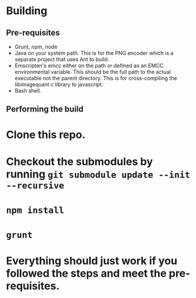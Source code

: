 Building
=================

Pre-requisites
----------------
* Grunt, npm, node
* Java on your system path. This is for the PNG encoder which is a separate project that uses Ant to build.  
* Emscripten's emcc either on the path or defined as an EMCC environmental variable. This should be the full path to the actual executable not the parent directory. This is for cross-compiling the libimagequant c library to javascript.
* Bash shell. 

Performing the build 
----------------------
# Clone this repo.
# Checkout the submodules by running `git submodule update --init --recursive`
# `npm install`
# `grunt`
# Everything should just work if you followed the steps and meet the pre-requisites.  

